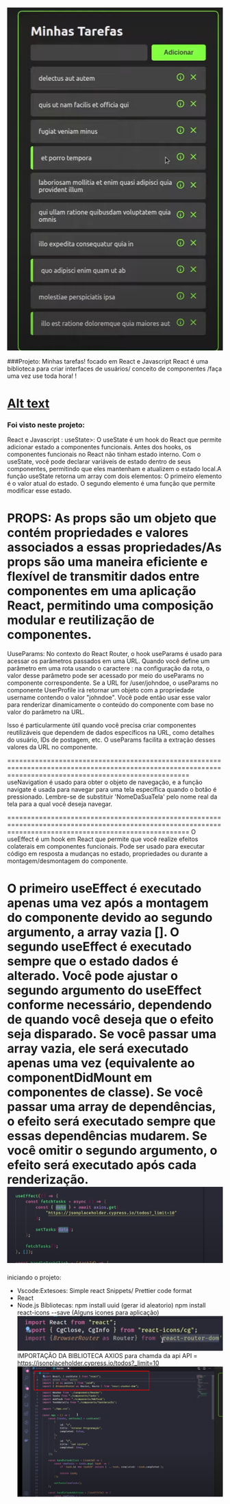 ![Alt text](image-1.png)

###Projeto: 
Minhas tarefas! focado em React e Javascript
React é  uma biblioteca para criar interfaces de usuários/ conceito de componentes /faça uma vez use toda hora! !

[Alt text](image.png)
==========================================================================================================================================================
### Foi visto neste projeto: 
React e Javascript : useState>: 
O useState é um hook do React que permite adicionar estado a componentes funcionais. Antes dos hooks, os componentes funcionais no React não tinham estado interno. Com o useState, você pode declarar variáveis de estado dentro de seus componentes, permitindo que eles mantenham e atualizem o estado local.A função useState retorna um array com dois elementos:
O primeiro elemento é o valor atual do estado.
O segundo elemento é uma função que permite modificar esse estado.

PROPS: As props são um objeto que contém propriedades e valores associados a essas propriedades/As props são uma maneira eficiente e flexível de transmitir dados entre componentes em uma aplicação React, permitindo uma composição modular e reutilização de componentes.
==========================================================================================================================================================

UuseParams:
 No contexto do React Router, o hook useParams é usado para acessar os parâmetros passados em uma URL. Quando você define um parâmetro em uma rota usando o caractere : na configuração da rota, o valor desse parâmetro pode ser acessado por meio do useParams no componente correspondente.
 Se a URL for /user/johndoe, o useParams no componente UserProfile irá retornar um objeto com a propriedade username contendo o valor "johndoe". Você pode então usar esse valor para renderizar dinamicamente o conteúdo do componente com base no valor do parâmetro na URL.

Isso é particularmente útil quando você precisa criar componentes reutilizáveis que dependem de dados específicos na URL, como detalhes do usuário, IDs de postagem, etc. O useParams facilita a extração desses valores da URL no componente.

==========================================================================================================================================================
useNavigation é usado para obter o objeto de navegação, e a função navigate é usada para navegar para uma tela específica quando o botão é pressionado. Lembre-se de substituir 'NomeDaSuaTela' pelo nome real da tela para a qual você deseja navegar.

==========================================================================================================================================================
O useEffect é um hook em React que permite que você realize efeitos colaterais em componentes funcionais. Pode ser usado para executar código em resposta a mudanças no estado, propriedades ou durante a montagem/desmontagem do componente.

O primeiro useEffect é executado apenas uma vez após a montagem do componente devido ao segundo argumento, a array vazia [].
O segundo useEffect é executado sempre que o estado dados é alterado.
Você pode ajustar o segundo argumento do useEffect conforme necessário, dependendo de quando você deseja que o efeito seja disparado. Se você passar uma array vazia, ele será executado apenas uma vez (equivalente ao componentDidMount em componentes de classe). Se você passar uma array de dependências, o efeito será executado sempre que essas dependências mudarem. Se você omitir o segundo argumento, o efeito será executado após cada renderização.
![Alt text](image-4.png)
==========================================================================================================================================================
iniciando o projeto: 
- Vscode:Extesoes: Simple react Snippets/ Prettier code format
- React 
- Node.js
Bibliotecas: 
npm install uuid (gerar id aleatorio)
npm install react-icons --save (Alguns icones para aplicação)
![Alt text](image-2.png)
IMPORTAÇÃO DA BIBLIOTECA AXIOS para chamda da api 
API = https://jsonplaceholder.cypress.io/todos?_limit=10
![Alt text](image-3.png)


